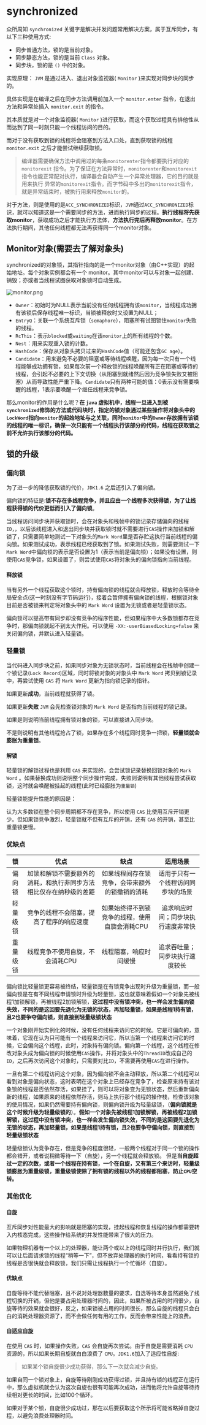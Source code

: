 # synchronized

众所周知 `synchronized` 关键字是解决并发问题常用解决方案，属于互斥同步，有以下三种使用方式:

- 同步普通方法，锁的是当前对象。
- 同步静态方法，锁的是当前 `Class` 对象。
- 同步块，锁的是 `()` 中的对象。

实现原理：
`JVM` 是通过进入、退出对象监视器( `Monitor` )来实现对同步块的同步的。

具体实现是在编译之后在同步方法调用前加入一个 `monitor.enter` 指令，在退出方法和异常处插入 `monitor.exit` 的指令。

其本质就是对一个对象监视器( `Monitor` )进行获取，而这个获取过程具有排他性从而达到了同一时刻只能一个线程访问的目的。

而对于没有获取到锁的线程将会阻塞到方法入口处，直到获取锁的线程 `monitor.exit` 之后才能尝试继续获取锁。

> 编译器需要确保方法中调用过的每条`monitorenter`指令都要执行对应的`monitorexit` 指令。为了保证在方法异常时，`monitorenter`和`monitorexit`指令也能正常配对执行，编译器会自动产生一个异常处理器，它的目的就是用来执行 异常的`monitorexit`指令。而字节码中多出的`monitorexit`指令，就是异常结束时，被执行用来释放`monitor`的。

对于方法，则是使用的是`ACC_SYNCHRONIZED`标识，`JVM`通过`ACC_SYNCHRONIZED`标识，就可以知道这是一个需要同步的方法，进而执行同步的过程。**执行线程将先获取monitor**，获取成功之后才能执行方法体，**方法执行完后再释放monitor**。在方法执行期间，其他任何线程都无法再获得同一个monitor对象。

## Monitor对象(需要去了解对象头)

synchronized的对象锁，其指针指向的是一个monitor对象（由C++实现）的起始地址。每个对象实例都会有一个 monitor。其中monitor可以与对象一起创建、销毁；亦或者当线程试图获取对象锁时自动生成。

![monitor.png](http://www.qxnekoo.cn:8888/images/2020/03/20/monitor.png)

- `Owner`：初始时为NULL表示当前没有任何线程拥有该`monitor`，当线程成功拥有该锁后保存线程唯一标识，当锁被释放时又设置为NULL；
- `EntryQ`：关联一个系统互斥锁（`semaphore`），阻塞所有试图锁住`monitor`失败的线程。
- `RcThis`：表示`blocked`或`waiting`在该`monitor`上的所有线程的个数。
- `Nest`：用来实现重入锁的计数。
- `HashCode`：保存从对象头拷贝过来的`HashCode`值（可能还包含`GC age`）。
- `Candidate`：用来避免不必要的阻塞或等待线程唤醒，因为每一次只有一个线程能够成功拥有锁，如果每次前一个释放锁的线程唤醒所有正在阻塞或等待的线程，会引起不必要的上下文切换（从阻塞到就绪然后因为竞争锁失败又被阻塞）从而导致性能严重下降。`Candidate`只有两种可能的值：0表示没有需要唤醒的线程，1表示要唤醒一个继任线程来竞争锁。

那么monitor的作用是什么呢？**在 `java` 虚拟机中，线程一旦进入到被`synchronized`修饰的方法或代码块时，指定的锁对象通过某些操作将对象头中的`LockWord`指向`monitor`的起始地址与之关联，同时`monitor`中的`Owner`存放拥有该锁的线程的唯一标识，确保一次只能有一个线程执行该部分的代码，线程在获取锁之前不允许执行该部分的代码。**

## 锁的升级

### 偏向锁

为了进一步的降低获取锁的代价，`JDK1.6` 之后还引入了偏向锁。

偏向锁的特征是:**锁不存在多线程竞争，并且应由一个线程多次获得锁，为了让线程获得锁的代价更低而引入了偏向锁**。

当线程访问同步块并获取锁时，会在对象头和栈帧中的锁记录存储偏向的线程`ID`，，以后该线程进入和退出同步块并获取锁时就不需要进行`CAS`操作来加锁和解锁了，只需要简单地测试一下对象头的`Mark Word`里是否存贮这执行当前线程的偏向锁。如果测试成功，表示线程已经获取到了锁。如果测试失败，则需要测试一下`Mark Word`中偏向锁的表示是否设置为1（表示当前是偏向锁）；如果没有设置，则使用`CAS`竞争锁，如果设置了，则尝试使用`CAS`将对象头的偏向锁指向当前线程。

#### 释放锁

当有另外一个线程获取这个锁时，持有偏向锁的线程就会释放锁，释放时会等待全局安全点(这一时刻没有字节码运行)，接着会暂停拥有偏向锁的线程，根据锁对象目前是否被锁来判定将对象头中的 `Mark Word` 设置为无锁或者是轻量锁状态。

偏向锁可以提高带有同步却没有竞争的程序性能，但如果程序中大多数锁都存在竞争时，那偏向锁就起不到太大作用。可以使用 `-XX:-userBiasedLocking=false` 来关闭偏向锁，并默认进入轻量锁。

### 轻量锁

当代码进入同步块之前，如果同步对象为无锁状态时，当前线程会在栈帧中创建一个锁记录(`Lock Record`)区域，同时将锁对象的对象头中 `Mark Word` 拷贝到锁记录中，再尝试使用 `CAS` 将 `Mark Word` 更新为指向锁记录的指针。

如果更新**成功**，当前线程就获得了锁。

如果更新**失败** `JVM` 会先检查锁对象的 `Mark Word` 是否指向当前线程的锁记录。

如果是则说明当前线程拥有锁对象的锁，可以直接进入同步块。

不是则说明有其他线程抢占了锁，如果存在多个线程同时竞争一把锁，**轻量锁就会膨胀为重量锁**。

#### 解锁

轻量锁的解锁过程也是利用 `CAS` 来实现的，会尝试锁记录替换回锁对象的 `Mark Word` 。如果替换成功则说明整个同步操作完成，失败则说明有其他线程尝试获取锁，这时就会唤醒被挂起的线程(此时已经膨胀为`重量锁`)

轻量锁能提升性能的原因是：

认为大多数锁在整个同步周期都不存在竞争，所以使用 `CAS` 比使用互斥开销更少。但如果锁竞争激烈，轻量锁就不但有互斥的开销，还有 `CAS` 的开销，甚至比重量锁更慢。

### 优缺点

|    锁    |                             优点                             |                      缺点                      |              适用场景              |
| :------: | :----------------------------------------------------------: | :--------------------------------------------: | :--------------------------------: |
|  偏向锁  | 加锁和解锁不需要额外的消耗，和执行非同步方法相比仅存在纳秒级的差距 | 如果线程间存在锁竞争，会带来额外的锁撤销的消耗 | 适用于只有一个线程访问同步块的场景 |
| 轻量级锁 |           竞争的线程不会阻塞，提高了程序的响应速度           | 如果始终得不到锁竞争的线程，使用自旋会消耗CPU  | 追求响应时间；同步块执行速度非常快 |
| 重量级锁 |               线程竞争不使用自旋，不会消耗CPU                |             线程阻塞，响应时间缓慢             |   追求吞吐量；同步块执行速度较长   |

偏向锁比轻量锁更容易被终结，轻量锁是在有锁竞争出现时升级为重量锁，而一般偏向锁是在有不同线程申请锁时升级为轻量锁，这也就意味着假如一个对象先被线程1加锁解锁，再被线程2加锁解锁，**这过程中没有锁冲突，也一样会发生偏向锁失效，不同的是这回要先退化为无锁的状态，再加轻量锁，如果是线程1持有锁，且2也要争夺偏向锁，则直接到轻量级锁状态**



一个对象刚开始实例化的时候，没有任何线程来访问它的时候。它是可偏向的，意味着，它现在认为只可能有一个线程来访问它，所以当第一个线程来访问它的时候，它会偏向这个线程，此时，对象持有偏向锁。偏向第一个线程，这个线程在修改对象头成为偏向锁的时候使用`CAS`操作，并将对象头中的`ThreadID`改成自己的`ID`，之后再次访问这个对象时，只需要对比`ID`，不需要再使用`CAS`在进行操作。

一旦有第二个线程访问这个对象，因为偏向锁不会主动释放，所以第二个线程可以看到对象是偏向状态，这时表明在这个对象上已经存在竞争了，检查原来持有该对象锁的线程是否依然存活，如果挂了，则可以将对象变为无锁状态，然后重新偏向新的线程，如果原来的线程依然存活，则马上执行那个线程的操作栈，检查该对象的使用情况，如果仍然需要持有偏向锁，则偏向锁升级为轻量级锁，（**偏向锁就是这个时候升级为轻量级锁的**）。**假如一个对象先被线程1加锁解锁，再被线程2加锁解锁，这过程中没有锁冲突，也一样会发生偏向锁失效，不同的是这回要先退化为无锁的状态，再加轻量锁，如果是线程1持有锁，且2也要争夺偏向锁，则直接到轻量级锁状态**

轻量级锁认为竞争存在，但是竞争的程度很轻，一般两个线程对于同一个锁的操作都会错开，或者说稍微等待一下（自旋），另一个线程就会释放锁。 但是**当自旋超过一定的次数，或者一个线程在持有锁，一个在自旋，又有第三个来访时，轻量级锁膨胀为重量级锁，重量级锁使除了拥有锁的线程以外的线程都阻塞，防止`CPU`空转。**

### 其他优化

#### 自旋

互斥同步对性能最大的影响就是阻塞的实现，挂起线程和恢复线程的操作都需要转入内核态完成，这些操作给系统的并发性能带来了很大的压力。

如果物理机器有一个以上的处理器，能让两个或以上的线程同时并行执行，我们就可以让后面请求锁的线程“稍等一下”，但不放弃处理器的执行时间，看看持有锁的线程是否很快就会释放锁，我们只需让线程执行一个忙循环（自旋）。

#### 优缺点

自旋等待不能代替阻塞，且不说对处理器数量的要求，自选等待本身虽然避免了线程切换的开销，但他是要占用处理器时间的，因此，如果所被占用的时间很少，自旋等待的效果就会很好，反之，如果锁被占用的时间很长，那么自旋的线程只会白白的消耗处理器资源了，而不会做任何有用的工作，反而会带来性能上的浪费。

#### 自适应自旋

在使用 `CAS` 时，如果操作失败，`CAS` 会自旋再次尝试。由于自旋是需要消耗 `CPU` 资源的，所以如果长期自旋就白白浪费了 `CPU`。`JDK1.6`加入了适应性自旋:

> 如果某个锁自旋很少成功获得，那么下一次就会减少自旋。

如果自同一个锁对象上，自旋等待刚刚成功获得过锁，并且持有锁的线程正在运行中，那么虚拟机就会认为这次自旋也很有可能再次成功，进而他将允许自旋等待持续相对更长的时间，比如100个循环。

如果对于某个锁，自旋很少成功过，那在以后要获取这个所示将可能省略掉自旋过程，以避免浪费处理器时间。

